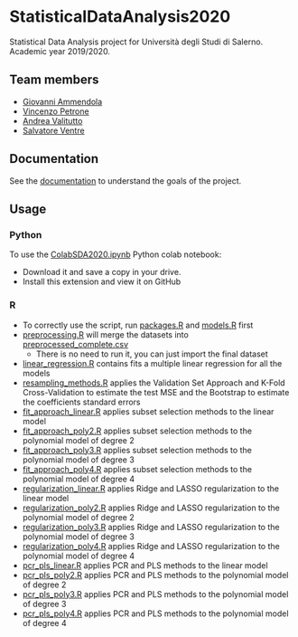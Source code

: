 # StatisticalDataAnalysis2020

Statistical Data Analysis project for Università degli Studi di Salerno. Academic year 2019/2020. 

## Team members

* [Giovanni Ammendola](https://github.com/giorge1)
* [Vincenzo Petrone](https://github.com/v8p1197)
* [Andrea Valitutto](https://github.com/andrewvali)
* [Salvatore Ventre](https://github.com/salventre)

## Documentation

See the [documentation](https://github.com/v8p1197/StatisticalDataAnalysis2020/blob/master/ReportSDA2020.pdf) to understand the goals of the project.

## Usage

### Python

To use the [ColabSDA2020.ipynb](https://github.com/v8p1197/StatisticalDataAnalysis2020/blob/master/Python/ColabSDA2020.ipynb) Python colab notebook:
* Download it and save a copy in your drive.
* Install this extension and view it on GitHub

### R

* To correctly use the script, run [packages.R](https://github.com/v8p1197/StatisticalDataAnalysis2020/blob/master/R/packages.R) and [models.R](https://github.com/v8p1197/StatisticalDataAnalysis2020/blob/master/R/models.R) first
* [preprocessing.R](https://github.com/v8p1197/StatisticalDataAnalysis2020/blob/master/R/preprocessing.R) will merge the datasets into [preprocessed_complete.csv](https://github.com/v8p1197/StatisticalDataAnalysis2020/blob/master/R/Data/preprocessed_complete.csv)
  - There is no need to run it, you can just import the final dataset
* [linear_regression.R](https://github.com/v8p1197/StatisticalDataAnalysis2020/blob/master/R/linear_regression.R) contains fits a multiple linear regression for all the models
* [resampling_methods.R](https://github.com/v8p1197/StatisticalDataAnalysis2020/blob/master/R/resampling_methods.R) applies the Validation Set Approach and K-Fold Cross-Validation to estimate the test MSE and the Bootstrap to estimate the coefficients standard errors
* [fit_approach_linear.R](https://github.com/v8p1197/StatisticalDataAnalysis2020/blob/master/R/fit_approach_linear.R) applies subset selection methods to the linear model
* [fit_approach_poly2.R](https://github.com/v8p1197/StatisticalDataAnalysis2020/blob/master/R/fit_approach_poly2.R) applies subset selection methods to the polynomial model of degree 2
* [fit_approach_poly3.R](https://github.com/v8p1197/StatisticalDataAnalysis2020/blob/master/R/fit_approach_poly3.R) applies subset selection methods to the polynomial model of degree 3
* [fit_approach_poly4.R](https://github.com/v8p1197/StatisticalDataAnalysis2020/blob/master/R/fit_approach_poly4.R) applies subset selection methods to the polynomial model of degree 4
* [regularization_linear.R](https://github.com/v8p1197/StatisticalDataAnalysis2020/blob/master/R/regularization_linear.R) applies Ridge and LASSO regularization to the linear model
* [regularization_poly2.R](https://github.com/v8p1197/StatisticalDataAnalysis2020/blob/master/R/regularization_poly2.R) applies Ridge and LASSO regularization to the polynomial model of degree 2
* [regularization_poly3.R](https://github.com/v8p1197/StatisticalDataAnalysis2020/blob/master/R/regularization_poly3.R) applies Ridge and LASSO regularization to the polynomial model of degree 3
* [regularization_poly4.R](https://github.com/v8p1197/StatisticalDataAnalysis2020/blob/master/R/regularization_poly4.R) applies Ridge and LASSO regularization to the polynomial model of degree 4
* [pcr_pls_linear.R](https://github.com/v8p1197/StatisticalDataAnalysis2020/blob/master/R/pcr_pls_linear.R) applies PCR and PLS methods to the linear model
* [pcr_pls_poly2.R](https://github.com/v8p1197/StatisticalDataAnalysis2020/blob/master/R/pcr_pls_poly2.R) applies PCR and PLS methods to the polynomial model of degree 2
* [pcr_pls_poly3.R](https://github.com/v8p1197/StatisticalDataAnalysis2020/blob/master/R/pcr_pls_poly3.R) applies PCR and PLS methods to the polynomial model of degree 3
* [pcr_pls_poly4.R](https://github.com/v8p1197/StatisticalDataAnalysis2020/blob/master/R/pcr_pls_poly4.R) applies PCR and PLS methods to the polynomial model of degree 4
